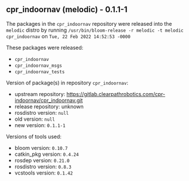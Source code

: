 ## cpr_indoornav (melodic) - 0.1.1-1

The packages in the `cpr_indoornav` repository were released into the `melodic` distro by running `/usr/bin/bloom-release -r melodic -t melodic cpr_indoornav` on `Tue, 22 Feb 2022 14:52:53 -0000`

These packages were released:
- `cpr_indoornav`
- `cpr_indoornav_msgs`
- `cpr_indoornav_tests`

Version of package(s) in repository `cpr_indoornav`:

- upstream repository: https://gitlab.clearpathrobotics.com/cpr-indoornav/cpr_indoornav.git
- release repository: unknown
- rosdistro version: `null`
- old version: `null`
- new version: `0.1.1-1`

Versions of tools used:

- bloom version: `0.10.7`
- catkin_pkg version: `0.4.24`
- rosdep version: `0.21.0`
- rosdistro version: `0.8.3`
- vcstools version: `0.1.42`


